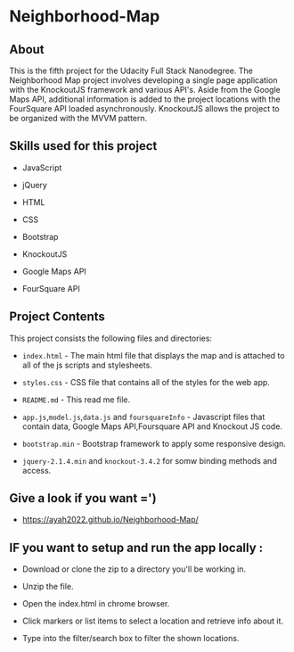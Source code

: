 # Neighborhood-Map

## About


This is the fifth project for the Udacity Full Stack Nanodegree.
The Neighborhood Map project involves developing a single page
application with the KnockoutJS framework and various API's. 
Aside from the Google Maps API, additional information is added
to the project locations with the FourSquare API loaded asynchronously.
KnockoutJS allows the project to be organized with the MVVM pattern.




## Skills used for this project

- JavaScript

- jQuery

- HTML

- CSS

- Bootstrap

- KnockoutJS

- Google Maps API

- FourSquare API


## Project Contents

This project consists the following files and directories:


* `index.html` - The main html file that displays the map and is attached to all of the js scripts and stylesheets.

* `styles.css` - CSS file that contains all of the styles for the web app.

* `README.md` - This read me file.

* `app.js`,`model.js`,`data.js` and `foursquareInfo` - Javascript files that contain data, Google Maps API,Foursquare API and Knockout JS code.
* `bootstrap.min` - Bootstrap framework to apply some responsive design.
* `jquery-2.1.4.min` and `knockout-3.4.2` for somw binding methods and access.

## Give a look if you want =')
- https://ayah2022.github.io/Neighborhood-Map/

## IF you want to setup and run the app locally :
- Download or clone the zip to a directory you'll be working in.

- Unzip the file.

- Open the index.html in chrome browser.

- Click markers or list items to select a location and retrieve info about it.

- Type into the filter/search box to filter the shown locations.
